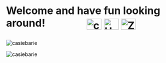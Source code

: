 <p align="center">
<h1> Welcome and have fun looking around!                
<a href="https://instagram.com/casiebarie_dev" target="blank"><img align="center" src="https://raw.githubusercontent.com/rahuldkjain/github-profile-readme-generator/master/src/images/icons/Social/instagram.svg" alt="casiebarie_dev" height="30" width="40" /></a>
<a href="https://www.youtube.com/channel/UCOXiUybZZsZ-5pE2waqlOpg" target="blank"><img align="center" src="https://raw.githubusercontent.com/rahuldkjain/github-profile-readme-generator/master/src/images/icons/Social/youtube.svg" alt="UCOXiUybZZsZ-5pE2waqlOpg" height="30" width="40" /></a>
<a href="https://discord.gg/ZptCBHeHyg" target="blank"><img align="center" src="https://raw.githubusercontent.com/rahuldkjain/github-profile-readme-generator/master/src/images/icons/Social/discord.svg" alt="ZptCBHeHyg" height="30" width="40" /></a>
</p></h1>

<p><img align="center" src="https://github-readme-streak-stats.herokuapp.com/?user=casiebarie&theme=dark" alt="casiebarie" /></p>
<p><img align="center" src="https://github-readme-stats.vercel.app/api?username=casiebarie&show_icons=true&theme=dark&locale=en" alt="casiebarie" /></p>

